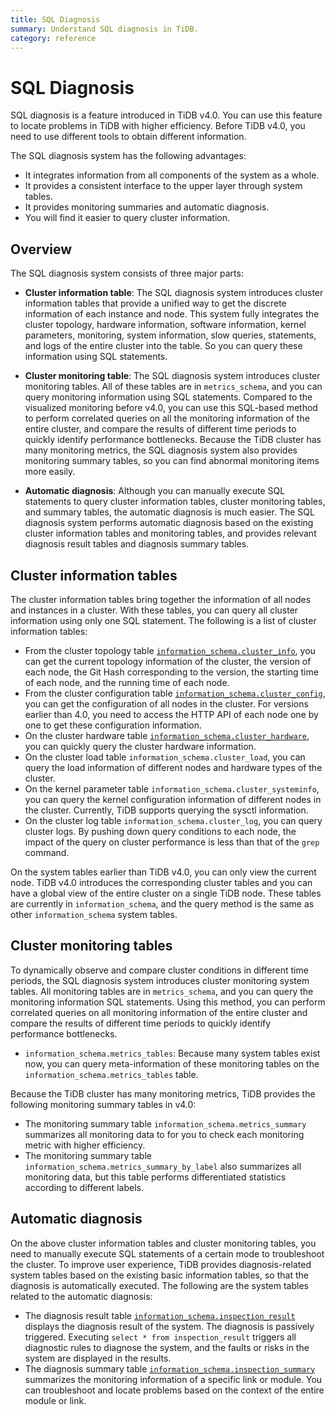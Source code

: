 ```yaml
---
title: SQL Diagnosis
summary: Understand SQL diagnosis in TiDB.
category: reference
---
```


# SQL Diagnosis

SQL diagnosis is a feature introduced in TiDB v4.0. You can use this feature to locate problems in TiDB with higher efficiency. Before TiDB v4.0, you need to use different tools to obtain different information.

The SQL diagnosis system has the following advantages:

+ It integrates information from all components of the system as a whole.
+ It provides a consistent interface to the upper layer through system tables.
+ It provides monitoring summaries and automatic diagnosis.
+ You will find it easier to query cluster information.

## Overview

The SQL diagnosis system consists of three major parts:

+ **Cluster information table**: The SQL diagnosis system introduces cluster information tables that provide a unified way to get the discrete information of each instance and node. This system fully integrates the cluster topology, hardware information, software information, kernel parameters, monitoring, system information, slow queries, statements, and logs of the entire cluster into the table. So you can query these information using SQL statements.

+ **Cluster monitoring table**: The SQL diagnosis system introduces cluster monitoring tables. All of these tables are in `metrics_schema`, and you can query monitoring information using SQL statements. Compared to the visualized monitoring before v4.0, you can use this SQL-based method to perform correlated queries on all the monitoring information of the entire cluster, and compare the results of different time periods to quickly identify performance bottlenecks. Because the TiDB cluster has many monitoring metrics, the SQL diagnosis system also provides monitoring summary tables, so you can find abnormal monitoring items more easily.

+ **Automatic diagnosis**: Although you can manually execute SQL statements to query cluster information tables, cluster monitoring tables, and summary tables, the automatic diagnosis is much easier. The SQL diagnosis system performs automatic diagnosis based on the existing cluster information tables and monitoring tables, and provides relevant diagnosis result tables and diagnosis summary tables.

## Cluster information tables

The cluster information tables bring together the information of all nodes and instances in a cluster. With these tables, you can query all cluster information using only one SQL statement. The following is a list of cluster information tables:

+ From the cluster topology table [`information_schema.cluster_info`](/reference/system-databases/cluster-info.md), you can get the current topology information of the cluster, the version of each node, the Git Hash corresponding to the version, the starting time of each node, and the running time of each node.
+ From the cluster configuration table [`information_schema.cluster_config`](/reference/system-databases/cluster-config.md), you can get the configuration of all nodes in the cluster. For versions earlier than 4.0, you need to access the HTTP API of each node one by one to get these configuration information.
+ On the cluster hardware table [`information_schema.cluster_hardware`](/reference/system-databases/cluster-hardware.md), you can quickly query the cluster hardware information.
+ On the cluster load table `information_schema.cluster_load`, you can query the load information of different nodes and hardware types of the cluster.
+ On the kernel parameter table `information_schema.cluster_systeminfo`, you can query the kernel configuration information of different nodes in the cluster. Currently, TiDB supports querying the sysctl information.
+ On the cluster log table `information_schema.cluster_log`, you can query cluster logs. By pushing down query conditions to each node, the impact of the query on cluster performance is less than that of the `grep` command.

On the system tables earlier than TiDB v4.0, you can only view the current node. TiDB v4.0 introduces the corresponding cluster tables and you can have a global view of the entire cluster on a single TiDB node. These tables are currently in `information_schema`, and the query method is the same as other `information_schema` system tables.

## Cluster monitoring tables

To dynamically observe and compare cluster conditions in different time periods, the SQL diagnosis system introduces cluster monitoring system tables. All monitoring tables are in `metrics_schema`, and you can query the monitoring information SQL statements. Using this method, you can perform correlated queries on all monitoring information of the entire cluster and compare the results of different time periods to quickly identify performance bottlenecks.

+ `information_schema.metrics_tables`: Because many system tables exist now, you can query meta-information of these monitoring tables on the `information_schema.metrics_tables` table.

Because the TiDB cluster has many monitoring metrics, TiDB provides the following monitoring summary tables in v4.0:

+ The monitoring summary table `information_schema.metrics_summary` summarizes all monitoring data to for you to check each monitoring metric with higher efficiency.
+ The monitoring summary table `information_schema.metrics_summary_by_label` also summarizes all monitoring data, but this table performs differentiated statistics according to different labels.

## Automatic diagnosis

On the above cluster information tables and cluster monitoring tables, you need to manually execute SQL statements of a certain mode to troubleshoot the cluster. To improve user experience, TiDB provides diagnosis-related system tables based on the existing basic information tables, so that the diagnosis is automatically executed. The following are the system tables related to the automatic diagnosis:

+ The diagnosis result table [`information_schema.inspection_result`](/reference/system-databases/inspection-result.md) displays the diagnosis result of the system. The diagnosis is passively triggered. Executing `select * from inspection_result` triggers all diagnostic rules to diagnose the system, and the faults or risks in the system are displayed in the results.
+ The diagnosis summary table [`information_schema.inspection_summary`](/reference/system-databases/inspection-summary.md) summarizes the monitoring information of a specific link or module. You can troubleshoot and locate problems based on the context of the entire module or link.
